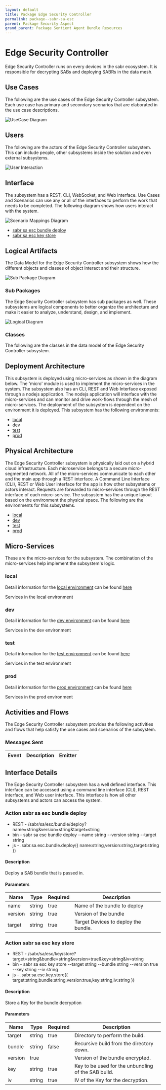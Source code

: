 ```yaml
---
layout: default
title: Package Edge Security Controller
permalink: package--sabr-sa-esc
parent: Package Security Aspect
grand_parent: Package Sentient Agent Bundle Resources
---
```


# Edge Security Controller

Edge Security Controller runs on every devices in the sabr ecosystem. It is responsible for decrypting SABs and deploying SABRs in the data mesh.



## Use Cases

The following are the use cases of the Edge Security Controller subsystem. Each use case has primary and secondary scenarios
that are elaborated in the use case descriptions.



![UseCase Diagram](./usecases.png)

## Users

The following are the actors of the Edge Security Controller subsystem. This can include people, other subsystems
inside the solution and even external subsystems.



![User Interaction](./userinteraction.png)

## Interface

The subsystem has a REST, CLI, WebSocket, and Web interface. Use Cases and Scenarios can use any or all
of the interfaces to perform the work that needs to be completed. The following  diagram shows how
users interact with the system.

![Scenario Mappings Diagram](./scenariomapping.png)

* [ sabr sa esc bundle deploy](#action--sabr-sa-esc-bundle-deploy)
* [ sabr sa esc key store](#action--sabr-sa-esc-key-store)


## Logical Artifacts

The Data Model for the  Edge Security Controller subsystem shows how the different objects and classes of object interact
and their structure.

![Sub Package Diagram](./subpackage.png)

### Sub Packages

The Edge Security Controller subsystem has sub packages as well. These subsystems are logical components to better
organize the architecture and make it easier to analyze, understand, design, and implement.



![Logical Diagram](./logical.png)

### Classes

The following are the classes in the data model of the Edge Security Controller subsystem.




## Deployment Architecture

This subsystem is deployed using micro-services as shown in the diagram below. The 'micro' module is
used to implement the micro-services in the system. The subsystem also has an CLI, REST and Web Interface
exposed through a nodejs application. The nodejs application will interface with the micro-services and
can monitor and drive work-flows through the mesh of micro-services. The deployment of the subsystem is
dependent on the environment it is deployed. This subsystem has the following environments:
* [local](environment--sabr-sa-esc-local)
* [dev](environment--sabr-sa-esc-dev)
* [test](environment--sabr-sa-esc-test)
* [prod](environment--sabr-sa-esc-prod)



## Physical Architecture

The Edge Security Controller subsystem is physically laid out on a hybrid cloud infrastructure. Each microservice belongs
to a secure micro-segmented network. All of the micro-services communicate to each other and the main app through a
REST interface. A Command Line Interface (CLI), REST or Web User interface for the app is how other subsystems or actors
interact. Requests are forwarded to micro-services through the REST interface of each micro-service. The subsystem has
the a unique layout based on the environment the physical space. The following are the environments for this
subsystems.
* [local](environment--sabr-sa-esc-local)
* [dev](environment--sabr-sa-esc-dev)
* [test](environment--sabr-sa-esc-test)
* [prod](environment--sabr-sa-esc-prod)


## Micro-Services

These are the micro-services for the subsystem. The combination of the micro-services help implement
the subsystem's logic.


### local

Detail information for the [local environment](environment--sabr-sa-esc-local)
can be found [here](environment--sabr-sa-esc-local)

Services in the local environment



### dev

Detail information for the [dev environment](environment--sabr-sa-esc-dev)
can be found [here](environment--sabr-sa-esc-dev)

Services in the dev environment



### test

Detail information for the [test environment](environment--sabr-sa-esc-test)
can be found [here](environment--sabr-sa-esc-test)

Services in the test environment



### prod

Detail information for the [prod environment](environment--sabr-sa-esc-prod)
can be found [here](environment--sabr-sa-esc-prod)

Services in the prod environment



## Activities and Flows
The Edge Security Controller subsystem provides the following activities and flows that help satisfy the use
cases and scenarios of the subsystem.




### Messages Sent

| Event | Description | Emitter |
|-------|-------------|---------|



## Interface Details
The Edge Security Controller subsystem has a well defined interface. This interface can be accessed using a
command line interface (CLI), REST interface, and Web user interface. This interface is how all other
subsystems and actors can access the system.

### Action  sabr sa esc bundle deploy



* REST - /sabr/sa/esc/bundle/deploy?name=string&amp;version=string&amp;target=string
* bin -  sabr sa esc bundle deploy --name string --version string --target string
* js - .sabr.sa.esc.bundle.deploy({ name:string,version:string,target:string })

#### Description
Deploy a SAB bundle that is passed in.

#### Parameters

| Name | Type | Required | Description |
|---|---|---|---|
| name | string |true | Name of the bundle to deploy |
| version | string |true | Version of the bundle |
| target | string |true | Target Devices to deploy the bundle. |



### Action  sabr sa esc key store



* REST - /sabr/sa/esc/key/store?target=string&amp;bundle=string&amp;version=true&amp;key=string&amp;iv=string
* bin -  sabr sa esc key store --target string --bundle string --version true --key string --iv string
* js - .sabr.sa.esc.key.store({ target:string,bundle:string,version:true,key:string,iv:string })

#### Description
Store a Key for the bundle decryption

#### Parameters

| Name | Type | Required | Description |
|---|---|---|---|
| target | string |true | Directory to perform the build. |
| bundle | string |false | Recursive build from the directory down. |
| version | true | | Version of the bundle encrypted. |
| key | string |true | Key to be used for the unbundling of the SAB build. |
| iv | string |true | IV of the Key for the decryption. |




